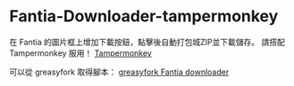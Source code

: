 # Fantia-Downloader-tampermonkey
在 Fantia 的圖片框上增加下載按鈕，點擊後自動打包城ZIP並下載儲存。 
請搭配 Tampermonkey 服用！
[Tampermonkey](https://www.tampermonkey.net/)

可以從 greasyfork 取得腳本：
[greasyfork Fantia downloader](https://greasyfork.org/zh-TW/scripts/423306-fantia-downloader)
